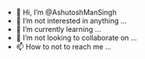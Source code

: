 - 👋 Hi, I’m @AshutoshManSingh
- 👀 I’m not interested in anything ...
- 🌱 I’m currently learning ...
- 💞️ I’m not looking to collaborate on ...
- 📫 How to not to reach me ...

<!---
AshutoshManSingh/AshutoshManSingh is a ✨ special ✨ repository because its `README.md` (this file) appears on your GitHub profile.
You can click the Preview link to take a look at your changes.
--->

